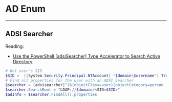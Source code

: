 
# AD Enum
---

## ADSI Searcher

Reading:
  - [Use the PowerShell [adsiSearcher] Type Accelerator to Search Active Directory](https://devblogs.microsoft.com/scripting/use-the-powershell-adsisearcher-type-accelerator-to-search-active-directory/)

```powershell
# Get user's SID
$SID =  ([System.Security.Principal.NTAccount] "$domain\$username").Translate([System.Security.Principal.SecurityIdentifier]).Value
# Find all properties for the user with an ADSI Searcher
$searcher = [adsisearcher]"(&(objectClass=user)(objectCategory=person
$searcher.SearchRoot = "LDAP://$domain/<SID=$SID>"
$adInfo = $searcher.FindAll().properties
```
